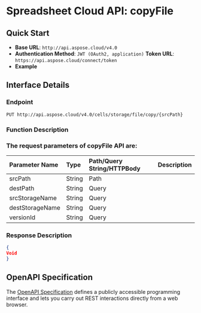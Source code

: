 
# **Spreadsheet Cloud API: copyFile**

 


## **Quick Start**

- **Base URL**: `http://api.aspose.cloud/v4.0`
- **Authentication Method**: `JWT (OAuth2, application)`  **Token URL**: `https://api.aspose.cloud/connect/token`
- **Example** 

## **Interface Details**

### **Endpoint** 

```
PUT http://api.aspose.cloud/v4.0/cells/storage/file/copy/{srcPath}
```
### **Function Description**

### The request parameters of **copyFile** API are: 

| Parameter Name | Type | Path/Query String/HTTPBody | Description | 
| :- | :- | :- |:- | 
|srcPath|String|Path||
|destPath|String|Query||
|srcStorageName|String|Query||
|destStorageName|String|Query||
|versionId|String|Query||

### **Response Description**
```json
{
Void
}
```


## OpenAPI Specification

The [OpenAPI Specification](https://reference.aspose.cloud/cells/#/FileController/CopyFile) defines a publicly accessible programming interface and lets you carry out REST interactions directly from a web browser.
